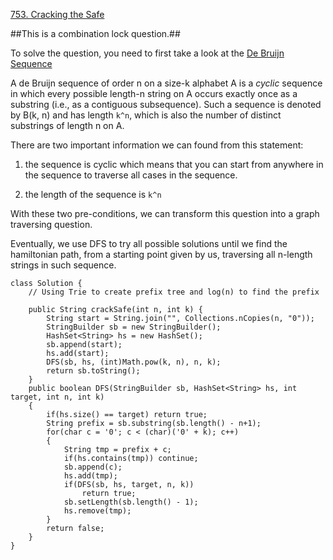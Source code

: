 [753. Cracking the Safe](https://leetcode.com/problems/cracking-the-safe/)

##This is a combination lock question.##

To solve the question, you need to first take a look at the [De Bruijn Sequence](https://en.wikipedia.org/wiki/De_Bruijn_sequence) 

A de Bruijn sequence of order n on a size-k alphabet A is a *cyclic* sequence in which every possible length-n string on A occurs exactly once as a substring (i.e., as a contiguous subsequence). Such a sequence is denoted by B(k, n) and has length `k^n`, which is also the number of distinct substrings of length n on A.

There are two important information we can found from this statement: 

1. the sequence is cyclic which means that you can start from anywhere in the sequence to traverse all cases in the sequence.

2. the length of the sequence is `k^n`

With these two pre-conditions, we can transform this question into a graph traversing question.

Eventually, we use DFS to try all possible solutions until we find the hamiltonian path, from a starting point given by us, traversing all n-length strings in such sequence.

```
class Solution {
    // Using Trie to create prefix tree and log(n) to find the prefix
    
    public String crackSafe(int n, int k) {
        String start = String.join("", Collections.nCopies(n, "0"));
        StringBuilder sb = new StringBuilder();
        HashSet<String> hs = new HashSet();
        sb.append(start);
        hs.add(start);
        DFS(sb, hs, (int)Math.pow(k, n), n, k);
        return sb.toString();
    }
    public boolean DFS(StringBuilder sb, HashSet<String> hs, int target, int n, int k)
    {
        if(hs.size() == target) return true;
        String prefix = sb.substring(sb.length() - n+1);
        for(char c = '0'; c < (char)('0' + k); c++)
        {
            String tmp = prefix + c;
            if(hs.contains(tmp)) continue;
            sb.append(c);
            hs.add(tmp);
            if(DFS(sb, hs, target, n, k))
                return true;
            sb.setLength(sb.length() - 1);
            hs.remove(tmp);
        }
        return false;
    }
}
```
